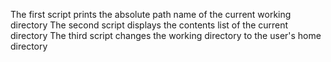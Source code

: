 The first script prints the absolute path name of the current working directory
The second script displays the contents list of the current directory
The third script changes the working directory to the user's home directory
